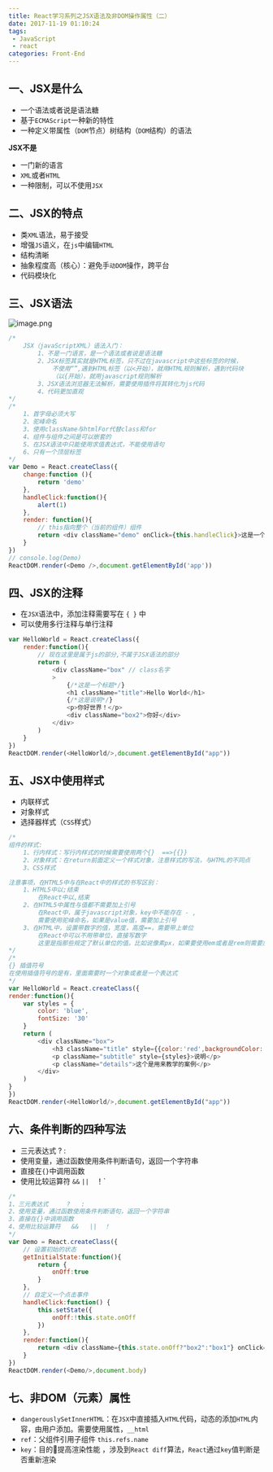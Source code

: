 ```yaml
---
title: React学习系列之JSX语法及非DOM操作属性（二）
date: 2017-11-19 01:10:24
tags: 
 - JavaScript
 - react
categories: Front-End
---
```


一、JSX是什么
---

- 一个语法或者说是语法糖
- 基于`ECMAScript`一种新的特性
- 一种定义带属性（`DOM`节点）树结构（`DOM`结构）的语法

**JSX不是**

- 一门新的语言
- `XML`或者`HTML`
- 一种限制，可以不使用`JSX`


二、JSX的特点
---

- 类`XML`语法，易于接受
- 增强`JS`语义，在`js`中编辑`HTML`
- 结构清晰
- 抽象程度高（核心）：避免手`动DOM`操作，跨平台
- 代码模块化


三、JSX语法
---

![image.png](http://upload-images.jianshu.io/upload_images/1480597-8f3a88ee90738d7b.png?imageMogr2/auto-orient/strip%7CimageView2/2/w/1240)

```javascript
/*
    JSX（javaScriptXML）语法入门：
        1、不是一门语言，是一个语法或者说是语法糖
        2、JSX标签其实就是HTML标签，只不过在javascript中这些标签的时候，
            不使用“”,遇到HTML标签（以<开始），就用HTML规则解析，遇到代码块
            （以{开始），就用javascript规则解析
        3、JSX语法浏览器无法解析，需要使用插件将其转化为js代码
        4、代码更加直观
*/
/*
    1、首字母必须大写
    2、驼峰命名
    3、使用className与htmlFor代替class和for
    4、组件与组件之间是可以嵌套的
    5、在JSX语法中只能使用求值表达式，不能使用语句
    6、只有一个顶层标签
*/
var Demo = React.createClass({
    change:function (){
        return 'demo'
    },
    handleClick:function(){
        alert(1)
    },
    render: function(){
        // this指向整个（当前的组件）组件
        return <div className="demo" onClick={this.handleClick}>这是一个{this.change()}</div>
    }
})
// console.log(Demo)
ReactDOM.render(<Demo />,document.getElementById('app'))
```

四、JSX的注释
---

- 在`JSX`语法中，添加注释需要写在 `{ }` 中
- 可以使用多行注释与单行注释

```javascript
var HelloWorld = React.createClass({
    render:function(){
        // 现在这里是属于js的部分,不属于JSX语法的部分
        return (
            <div className="box" // class名字
            >
                {/*这是一个标题*/}
                <h1 className="title">Hello World</h1>
                {/*这是说明*/}
                <p>你好世界！</p>
                <div className="box2">你好</div>
            </div>
        )
    }
})
ReactDOM.render(<HelloWorld/>,document.getElementById("app"))
```        
五、JSX中使用样式
---

- 内联样式
- 对象样式
- 选择器样式（`CSS`样式）

```javascript
/*
组件的样式:
    1、行内样式：写行内样式的时候需要使用两个{}  ==>{{}}
    2、对象样式：在return前面定义一个样式对象，注意样式的写法，与HTML的不同点
    3、CSS样式

注意事项，在HTML5中与在React中的样式的书写区别：
    1、HTML5中以;结束
        在React中以,结束
    2、在HTML5中属性与值都不需要加上引号
        在React中，属于javascript对象，key中不能存在 - ,
        需要使用驼峰命名，如果是value值，需要加上引号
    3、在HTML中，设置带数字的值，宽度，高度==，需要带上单位
        在React中可以不用带单位，直接写数字
        这里是指那些规定了默认单位的值。比如说像素px，如果要使用em或者是rem则需要加上单位
*/
/*
{} 插值符号
在使用插值符号的是有，里面需要时一个对象或者是一个表达式
*/
var HelloWorld = React.createClass({
render:function(){
    var styles = {
        color: 'blue',
        fontSize: '30'
    }
    return (
        <div className="box">
            <h3 className="title" style={{color:'red',backgroundColor:'lime'}}>默认标题</h3>
            <p className="subtitle" style={styles}>说明</p>
            <p className="details">这个是用来教学的案例</p>
        </div>
    )
}
})
ReactDOM.render(<HelloWorld/>,document.getElementById("app"))
```



六、条件判断的四种写法
---

- 三元表达式		?	:
- 使用变量，通过函数使用条件判断语句，返回一个字符串
- 直接在`{}`中调用函数
- 使用比较运算符	`&&`   `||  `！`

```javascript
/*
1、三元表达式		?	:
2、使用变量，通过函数使用条件判断语句，返回一个字符串
3、直接在{}中调用函数
4、使用比较运算符	&&   ||  ！
*/
var Demo = React.createClass({
    // 设置初始的状态
    getInitialState:function(){
        return {
            onOff:true
        }
    },
    // 自定义一个点击事件
    handleClick:function() {
        this.setState({
            onOff:!this.state.onOff
        })
    },
    render:function(){
        return <div className={this.state.onOff?"box2":"box1"} onClick={this.handleClick}>我是一个盒子</div>
    }
})
ReactDOM.render(<Demo/>,document.body)
```

七、非DOM（元素）属性
---

- `dangerouslySetInnerHTML`：在`JSX`中直接插入`HTML`代码，动态的添加`HTML`内容，由用户添加。需要使用属性，`__html`
- `ref`：父组件引用子组件	`this.refs.name`
- `key`：目的提高渲染性能 ，涉及到`React diff`算法，`React`通过`key`值判断是否重新渲染
